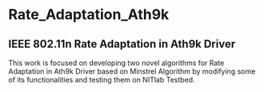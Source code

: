 # Rate_Adaptation_Ath9k
## IEEE 802.11n Rate Adaptation in Ath9k Driver

This work is focused on developing two novel algorithms for Rate Adaptation in Ath9k Driver based on Minstrel Algorithm by modifying some of its functionalities and testing them on NITlab Testbed.
